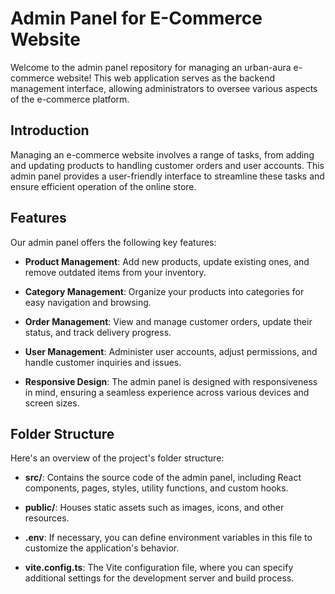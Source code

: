 # Admin Panel for E-Commerce Website

Welcome to the admin panel repository for managing an urban-aura e-commerce website! This web application serves as the backend management interface, allowing administrators to oversee various aspects of the e-commerce platform.

## Introduction

Managing an e-commerce website involves a range of tasks, from adding and updating products to handling customer orders and user accounts. This admin panel provides a user-friendly interface to streamline these tasks and ensure efficient operation of the online store.

## Features

Our admin panel offers the following key features:

- **Product Management**: Add new products, update existing ones, and remove outdated items from your inventory.

- **Category Management**: Organize your products into categories for easy navigation and browsing.

- **Order Management**: View and manage customer orders, update their status, and track delivery progress.

- **User Management**: Administer user accounts, adjust permissions, and handle customer inquiries and issues.

- **Responsive Design**: The admin panel is designed with responsiveness in mind, ensuring a seamless experience across various devices and screen sizes.

## Folder Structure

Here's an overview of the project's folder structure:

- **src/**: Contains the source code of the admin panel, including React components, pages, styles, utility functions, and custom hooks.

- **public/**: Houses static assets such as images, icons, and other resources.

- **.env**: If necessary, you can define environment variables in this file to customize the application's behavior.

- **vite.config.ts**: The Vite configuration file, where you can specify additional settings for the development server and build process.
